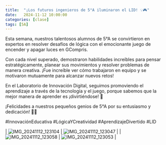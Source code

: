 ```yaml
---
title:  "¡Los futuros ingenieros de 5°A iluminaron el LID! 💡🎮"
date:   2024-11-12 10:00:00
categories: [clase]
tags: [5A]
---
```

Esta semana, nuestros talentosos alumnos de 5°A se convirtieron en expertos en resolver desafíos de lógica con el emocionante juego de encender y apagar luces en GCompris.

Con cada nivel superado, demostraron habilidades increíbles para pensar estratégicamente, planear sus movimientos y resolver problemas de manera creativa. ¡Fue increíble ver cómo trabajaron en equipo y se motivaron mutuamente para alcanzar nuevos retos!

En el Laboratorio de Innovación Digital, seguimos promoviendo el aprendizaje a través de la tecnología y el juego, porque sabemos que la mejor manera de aprender es ¡divirtiéndose! 🚀

¡Felicidades a nuestros pequeños genios de 5°A por su entusiasmo y dedicación! 👏🌟

#InnovaciónEducativa #LógicaYCreatividad #AprendizajeDivertido #LID

| ![IMG_20241112_123104](https://github.com/user-attachments/assets/83dbc302-6fa4-420c-ade3-21d48388be6e) | ![IMG_20241112_123047](https://github.com/user-attachments/assets/e1cded7c-2efa-4314-8945-58d5463a481e) |
| ![IMG_20241112_123058](https://github.com/user-attachments/assets/d7cfe558-31df-46ee-8b07-7cf29e76ef7a) | ![IMG_20241112_123053](https://github.com/user-attachments/assets/3cfbe8db-8aa5-4a72-9138-dfe326cc7ab7) |

[lid]: https://ipc-lid.github.io/ 
